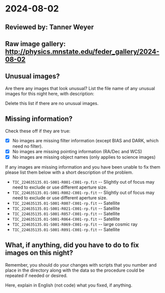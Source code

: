 # 2024-08-02

## Reviewed by:   Tanner Weyer

## Raw image gallery: http://physics.mnstate.edu/feder_gallery/2024-08-02

## Unusual images?

Are there any images that look unusual? List the file name of any unusual images for this night here, with description:

Delete this list if there are no unusual images.

## Missing information?

Check these off if they are true:

- [x] No images are missing filter information (except BIAS and DARK, which need no filter).
- [x] No images are missing pointing information (RA/Dec and WCS)
- [x] No images are missing object names (only applies to science images)

If any images are missing information and you have been unable to fix them please list
them below with a short description of the problem.
- `TIC_224635135.01-S001-R001-C001-rp.fit` -- Slightly out of focus may need to exclude or use different aperture size.
- `TIC_224635135.01-S001-R002-C001-rp.fit` -- Slightly out of focus may need to exclude or use different aperture size.
- `TIC_224635135.01-S001-R007-C001-rp.fit` -- Satellite
- `TIC_224635135.01-S001-R021-C001-rp.fit` -- Satellite
- `TIC_224635135.01-S001-R057-C001-rp.fit` -- Satellite
- `TIC_224635135.01-S001-R064-C001-rp.fit` -- Satellite
- `TIC_224635135.01-S001-R069-C001-rp.fit` -- large cosmic ray
- `TIC_224635135.01-S001-R091-C001-rp.fit` -- Satellite 

## What, if anything, did you have to do to fix images on this night?

Remember, you should do your changes with scripts that you number and place in the
directory along with the data so the procedure could be repeated if needed or
desired.

Here, explain in English (not code) what you fixed, if anything.
